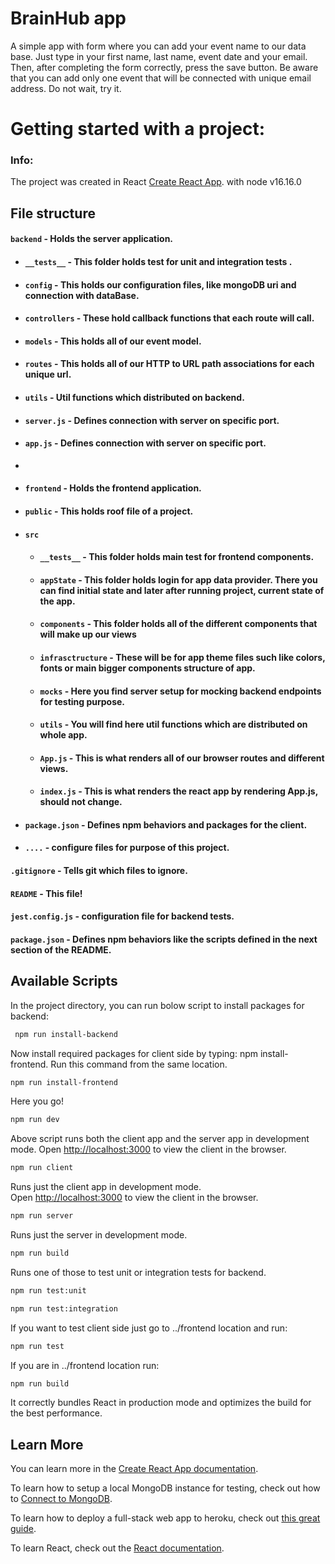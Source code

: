 
# BrainHub app

A simple app with form where you can add your event name to our data base. 
Just type in your first name, last name, event date and your email. 
Then, after completing the form correctly, press the save button.
Be aware that you can add only one event
that will be connected with unique email address. Do not wait, try it.


# Getting started with a project:

### Info: 
The project was created in React
  [Create React App](https://github.com/facebook/create-react-app). with node v16.16.0


## File structure


#### `backend` - Holds the server application.
- #### `__tests__` - This folder holds  test for unit and integration tests .
- #### `config` - This holds our configuration files, like mongoDB uri and connection with dataBase.
- #### `controllers` - These hold  callback functions that each route will call.
- #### `models` - This holds all of our event model.
- #### `routes` - This holds all of our HTTP to URL path associations for each unique url.
- #### `utils` - Util functions which distributed on backend.
- #### `server.js` - Defines connection with server on specific port.
- #### `app.js` - Defines connection with server on specific port.
- 
- #### `frontend` - Holds the frontend application.
- #### `public` - This holds roof file of a project.
- #### `src`
    - #### `__tests__` - This folder holds main test for frontend components.
    - #### `appState` - This folder holds login for app data provider. There you can find initial state and later after running project, current state of the app.
    - #### `components` - This folder holds all of the different components that will make up our views
    - #### `infrasctructure` - These will be for app theme files such like colors, fonts or main bigger components structure of app.
    - #### `mocks` - Here you find server setup for mocking backend endpoints for testing purpose.
    - #### `utils` - You will find here util functions which are distributed on whole app.
    - #### `App.js` - This is what renders all of our browser routes and different views.
    - #### `index.js` - This is what renders the react app by rendering App.js, should not change.
- #### `package.json` - Defines npm behaviors and packages for the client.
- #### `....` - configure files for purpose of this project.


#### `.gitignore` - Tells git which files to ignore.
#### `README` - This file!
#### `jest.config.js` - configuration file for backend tests.
#### `package.json` - Defines npm behaviors like the scripts defined in the next section of the README.


## Available Scripts


In the project directory, you can run bolow script to install packages for backend:


```sh
 npm run install-backend
```

Now install required packages for client side by typing: npm install-frontend. 
Run this command from the same location.

```sh
npm run install-frontend
```


Here you go!

```sh
npm run dev
```

Above script runs both the client app and the server app in development mode.
Open [http://localhost:3000](http://localhost:3000) to view the client in the browser.

```sh
npm run client
```

Runs just the client app in development mode.<br>
Open [http://localhost:3000](http://localhost:3000) to view the client in the browser.

```sh
npm run server
```

Runs just the server in development mode.<br>

```sh
npm run build
```
Runs one of those to test unit or integration tests for backend.<br>

```sh
npm run test:unit
```
```sh
npm run test:integration
```
If you want to test client side just go to ../frontend location and run:

```sh
npm run test
```

If you are in ../frontend location run: 

```sh
npm run build
```

It correctly bundles React in production mode and optimizes the build for the best performance.


## Learn More

You can learn more in the [Create React App documentation](https://facebook.github.io/create-react-app/docs/getting-started).

To learn how to setup a local MongoDB instance for testing, check out how to [Connect to MongoDB](https://docs.mongodb.com/guides/server/drivers/).

To learn how to deploy a full-stack web app to heroku, check out [this great guide](https://daveceddia.com/deploy-react-express-app-heroku/).

To learn React, check out the [React documentation](https://reactjs.org/).
